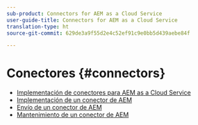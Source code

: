 ```yaml
---
sub-product: Connectors for AEM as a Cloud Service
user-guide-title: Connectors for AEM as a Cloud Service
translation-type: ht
source-git-commit: 629de3a9f55d2e4c52ef91c9e0bb5d439aebe84f

---
```



# Conectores {#connectors}

+ [Implementación de conectores para AEM as a Cloud Service](/help/connectors/home.md)
+ [Implementación de un conector de AEM](implement.md)
+ [Envío de un conector de AEM](submit.md)
+ [Mantenimiento de un conector de AEM](maintain.md)
